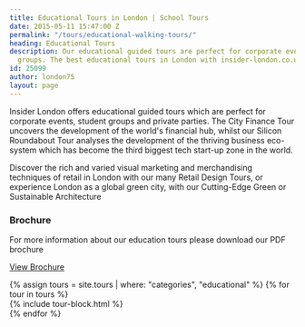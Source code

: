 ```yaml
---
title: Educational Tours in London | School Tours
date: 2015-05-11 15:47:00 Z
permalink: "/tours/educational-walking-tours/"
heading: Educational Tours
description: Our educational guided tours are perfect for corporate events or student
  groups. The best educational tours in London with insider-london.co.uk.
id: 25099
author: london75
layout: page
---
```


Insider London offers educational guided tours which are perfect for corporate events, student groups and private parties. The City Finance Tour uncovers the development of the world's financial hub, whilst our Silicon Roundabout Tour analyses the development of the thriving business eco-system which has become the third biggest tech start-up zone in the world.

Discover the rich and varied visual marketing and merchandising techniques of retail in London with our many Retail Design Tours, or experience London as a global green city, with our Cutting-Edge Green or Sustainable Architecture

### Brochure

For more information about our education tours please download our PDF brochure

<a class="btn btn--small btn--red" href="/assets/insider-london-educational-brochure.pdf">View Brochure
</a>

<div class="layout">
  {% assign tours = site.tours | where: "categories", "educational" %}
  {% for tour in tours %}
  <div class="layout__item u-1/4 u-1/3-lap u-1/2-palm">
  {% include tour-block.html %}
  </div>
  {% endfor %}
</div>
